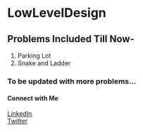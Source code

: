 # LowLevelDesign

## Problems Included Till Now-

1. Parking Lot
2. Snake and Ladder
















### To be updated with more problems...

#### Connect with Me

[LinkedIn](https://www.linkedin.com/in/swati-jha2906)\
[Twitter](https://twitter.com/this_is_swati_)